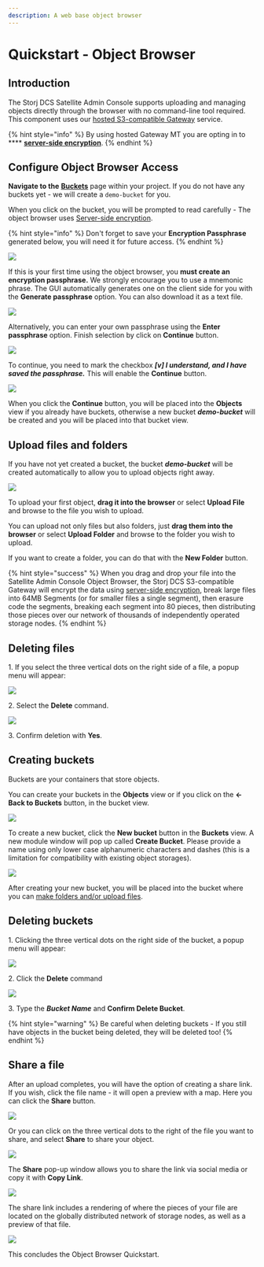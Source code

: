```yaml
---
description: A web base object browser
---
```


# Quickstart - Object Browser

## Introduction

The Storj DCS Satellite Admin Console supports uploading and managing objects directly through the browser with no command-line tool required. This component uses our [hosted S3-compatible Gateway](../api-reference/s3-compatible-gateway/) service.

{% hint style="info" %}
By using hosted Gateway MT you are opting in to **** [**server-side encryption**](../concepts/encryption-key/design-decision-server-side-encryption.md).&#x20;
{% endhint %}

## Configure Object Browser Access

**Navigate to the** [**Buckets**](satellite-developer-account/objects.md) page within your project. If you do not have any buckets yet - we will create a `demo-bucket` for you.

When you click on the bucket, you will be prompted to read carefully - The object browser uses [Server-side encryption](../concepts/encryption-key/design-decision-server-side-encryption.md).

{% hint style="info" %}
Don't forget to save your **Encryption Passphrase** generated below, you will need it for future access.
{% endhint %}

![](<../.gitbook/assets/image (9) (2).png>)

If this is your first time using the object browser, you **must create an encryption passphrase.** We strongly encourage you to use a mnemonic phrase. The GUI automatically generates one on the client side for you with the **Generate passphrase** option. You can also download it as a text file.

![](<../.gitbook/assets/image (14).png>)

Alternatively, you can enter your own passphrase using the **Enter passphrase** option. Finish selection by click on **Continue** button.

![](<../.gitbook/assets/image (8).png>)

To continue, you need to mark the checkbox _**\[v] I understand, and I have saved the passphrase.**_ This will enable the **Continue** button.

![](<../.gitbook/assets/image (15).png>)

When you click the **Continue** button, you will be placed into the **Objects** view if you already have buckets, otherwise a new bucket _**demo-bucket**_ will be created and you will be placed into that bucket view.

## Upload files and folders

If you have not yet created a bucket, the bucket _**demo-bucket**_ will be created automatically to allow you to upload objects right away.

![](<../.gitbook/assets/image (139) (1).png>)

To upload your first object, **drag it into the browser** or select **Upload File** and browse to the file you wish to upload.

You can upload not only files but also folders, just **drag them into the browser** or select **Upload Folder** and browse to the folder you wish to upload.

If you want to create a folder, you can do that with the **New Folder** button.

{% hint style="success" %}
When you drag and drop your file into the Satellite Admin Console Object Browser, the Storj DCS S3-compatible Gateway will encrypt the data using [server-side encryption](../concepts/encryption-key/design-decision-server-side-encryption.md), break large files into 64MB Segments (or for smaller files a single segment), then erasure code the segments, breaking each segment into 80 pieces, then distributing those pieces over our network of thousands of independently operated storage nodes.&#x20;
{% endhint %}

## Deleting files

1\. If you select the three vertical dots on the right side of a file, a popup menu will appear:

![](<../.gitbook/assets/image (125).png>)

2\. Select the **Delete** command.

![](<../.gitbook/assets/image (166) (1).png>)

3\. Confirm deletion with **Yes**.

## Creating buckets

Buckets are your containers that store objects.&#x20;

You can create your buckets in the **Objects** view or if you click on the **<-Back to Buckets** button, in the bucket view.

![](<../.gitbook/assets/image (141) (2).png>)

To create a new bucket, click the **New bucket** button in the **Buckets** view. A new module window will pop up called **Create Bucket**. Please provide a name using only lower case alphanumeric characters and dashes (this is a limitation for compatibility with existing object storages).

![](<../.gitbook/assets/image (10).png>)

After creating your new bucket, you will be placed into the bucket where you can [make folders and/or upload files](quickstart-objectbrowser.md#upload-files-and-folders).

## Deleting buckets

1\. Clicking the three vertical dots on the right side of the bucket, a popup menu will appear:

![](<../.gitbook/assets/image (151) (1).png>)

2\. Click the **Delete** command

![](<../.gitbook/assets/image (156) (1) (2).png>)

3\. Type the _**Bucket Name**_ and **Confirm Delete Bucket**.

{% hint style="warning" %}
Be careful when deleting buckets - If you still have objects in the bucket being deleted, they will be deleted too!
{% endhint %}

## Share a file

After an upload completes, you will have the option of creating a share link. If you wish, click the file name - it will open a preview with a map. Here you can click the **Share** button.

![](<../.gitbook/assets/image (148) (1).png>)

Or you can click on the three vertical dots to the right of the file you want to share, and select **Share** to share your object.

![](<../.gitbook/assets/image (127) (2).png>)

The **Share** pop-up window allows you to share the link via social media or copy it with **Copy Link**.

![](<../.gitbook/assets/image (146) (1) (1).png>)

The share link includes a rendering of where the pieces of your file are located on the globally distributed network of storage nodes, as well as a preview of that file.&#x20;

![](<../.gitbook/assets/image (122) (1).png>)

This concludes the Object Browser Quickstart.
